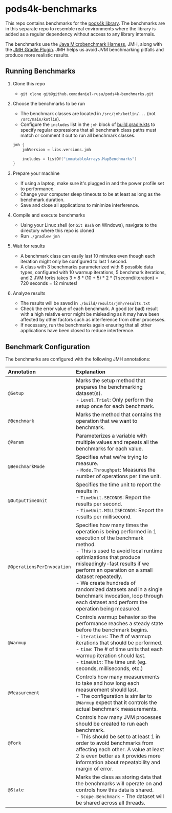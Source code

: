 # pods4k-benchmarks

This repo contains benchmarks for the [pods4k library](https://github.com/daniel-rusu/pods4k). The benchmarks are in
this separate repo to resemble real environments where the library is added as a regular dependency without access to
any library internals.

The benchmarks use the [Java Microbenchmark Harness](https://github.com/openjdk/jmh), JMH, along with
the [JMH Gradle Plugin](https://github.com/melix/jmh-gradle-plugin). JMH helps us avoid JVM benchmarking pitfalls
and produce more realistic results.

## Running Benchmarks

1. Clone this repo
    * `git clone git@github.com:daniel-rusu/pods4k-benchmarks.git`
2. Choose the benchmarks to be run
    * The benchmark classes are located in `/src/jmh/kotlin/...` (not `/src/main/kotlin`).
    * Configure the `includes` list in the `jmh` block of [build.gradle.kts](build.gradle.kts) to specify regular
      expressions that all benchmark class paths must match or comment it out to run all benchmark classes.

   ```kotlin
   jmh {
       jmhVersion = libs.versions.jmh
   
       includes = listOf("immutableArrays.MapBenchmarks")
   }
   ```
3. Prepare your machine
    * If using a laptop, make sure it's plugged in and the power profile set to performance.
    * Change your computer sleep timeouts to be at least as long as the benchmark duration.
    * Save and close all applications to minimize interference.
4. Compile and execute benchmarks
    * Using your Linux shell (or `Git Bash` on Windows), navigate to the directory where this repo is cloned
    * Run `./gradlew jmh`
5. Wait for results
    * A benchmark class can easily last 10 minutes even though each iteration might only be configured to last 1 second.
    * A class with 3 benchmarks parameterized with 8 possible data types, configured with 10 warmup iterations, 5
      benchmark iterations, and 2 JVM forks takes 3 * 8 * (10 + 5) * 2 * (1 second/iteration) = 720 seconds = 12
      minutes!
6. Analyze results
    * The results will be saved in `./build/results/jmh/results.txt`
    * Check the error value of each benchmark. A good (or bad) result with a high relative error might be misleading as
      it may have been affected by other factors such as interference from other processes.
    * If necessary, run the benchmarks again ensuring that all other applications have been closed to reduce
      interference.

## Benchmark Configuration

The benchmarks are configured with the following JMH annotations:

| Annotation                 | Explanation                                                                                                                                                                                                                                                                                                                                                                                                             |
|:---------------------------|:------------------------------------------------------------------------------------------------------------------------------------------------------------------------------------------------------------------------------------------------------------------------------------------------------------------------------------------------------------------------------------------------------------------------|
| `@Setup`                   | Marks the setup method that prepares the benchmarking dataset(s).<br/> - `Level.Trial`: Only perform the setup once for each benchmark.                                                                                                                                                                                                                                                                                 |
| `@Benchmark`               | Marks the method that contains the operation that we want to benchmark.                                                                                                                                                                                                                                                                                                                                                 |
| `@Param`                   | Parameterizes a variable with multiple values and repeats all the benchmarks for each value.                                                                                                                                                                                                                                                                                                                            |
| `@BenchmarkMode`           | Specifies what we're trying to measure. <br/> - `Mode.Throughput`: Measures the number of operations per time unit.                                                                                                                                                                                                                                                                                                     |
| `@OutputTimeUnit`          | Specifies the time unit to report the results in <br/> - `TimeUnit.SECONDS`: Report the results per second. <br/> - `TimeUnit.MILLISECONDS`: Report the results per millisecond.                                                                                                                                                                                                                                        |
| `@OperationsPerInvocation` | Specifies how many times the operation is being performed in 1 execution of the benchmark method. <br/> - This is used to avoid local runtime optimizations that produce misleadingly-fast results if we perform an operation on a small dataset repeatedly.<br/> - We create hundreds of randomized datasets and in a single benchmark invocation, loop through each dataset and perform the operation being measured. |
| `@Warmup`                  | Controls warmup behavior so the performance reaches a steady state before the benchmark begins.<br/> - `iterations`: The # of warmup iterations that should be performed. <br/> - `time`: The # of time units that each warmup iteration should last. <br/> - `timeUnit`: The time unit (eg. seconds, milliseconds, etc.)                                                                                               |
| `@Measurement`             | Controls how many measurements to take and how long each measurement should last.<br/> - The configuration is similar to `@Warmup` expect that it controls the actual benchmark measurements.                                                                                                                                                                                                                           |
| `@Fork`                    | Controls how many JVM processes should be created to run each benchmark. <br/> - This should be set to at least 1 in order to avoid benchmarks from affecting each other. A value at least 2 is even better as it provides more information about repeatability and margin of error.                                                                                                                                    |
| `@State`                   | Marks the class as storing data that the benchmarks will operate on and controls how this data is shared. <br/> - `Scope.Benchmark` - The dataset will be shared across all threads.                                                                                                                                                                                                                                    |
